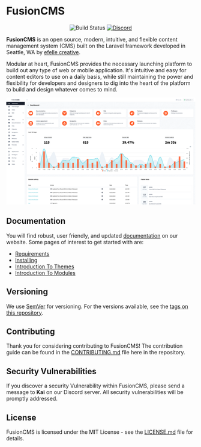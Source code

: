 <h1>FusionCMS</h1>

<p align="center">
<img src="https://app.chipperci.com/projects/33d89bb8-74e2-47c6-b61f-36bd669cc09a/status/master" alt="Build Status">
<a href="https://discord.gg/bZKyvrc"><img alt="Discord" src="https://img.shields.io/discord/588839859884392487.svg?style=flat-square"></a>
</p>

**FusionCMS** is an open source, modern, intuitive, and flexible content management system (CMS) built on the Laravel framework developed in Seattle, WA by [efelle creative](https://seattlewebdesign.com).

Modular at heart, FusionCMS provides the necessary launching platform to build out any type of web or mobile application. It's intuitive and easy for content editors to use on a daily basis, while still maintaining the power and flexibility for developers and designers to dig into the heart of the platform to build and design whatever comes to mind.

![preview screenshot](fusioncms.png)

## Documentation
You will find robust, user friendly, and updated [documentation](https://beta.getfusioncms.com/docs) on our website. Some pages of interest to get started with are:

- [Requirements](https://beta.getfusioncms.com/docs/requirements)
- [Installing](https://beta.getfusioncms.com/docs/installing)
- [Introduction To Themes](https://beta.getfusioncms.com/docs/themes)
- [Introduction To Modules](https://beta.getfusioncms.com/docs/modules)

## Versioning
We use [SemVer](http://semver.org/) for versioning. For the versions available, see the [tags on this repository](https://github.com/fusioncms/fusioncms/tags).

## Contributing
Thank you for considering contributing to FusionCMS! The contribution guide can be found in the [CONTRIBUTING.md](CONTRIBUTING.md) file here in the repository.

## Security Vulnerabilities
If you discover a security Vulnerability within FusionCMS, please send a message to **Kai** on our Discord server. All security vulnerabilities will be promptly addressed.

## License
FusionCMS is licensed under the MIT License - see the [LICENSE.md](LICENSE.md) file for details.
